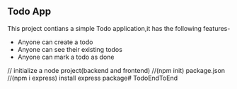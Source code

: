 ## Todo App

This project contians a simple Todo application,it has the following features-

- Anyone can create a todo
- Anyone can see their existing todos 
- Anyone can mark a todo as done


// initialize a node project(backend and frontend)
//(npm init) package.json
//(npm i express) install express package#   T o d o E n d T o E n d  
 